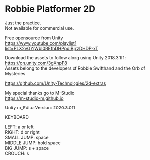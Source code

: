 # Robbie Platformer 2D
  
Just the practice.  
Not available for commercial use.  
  
Free opensource from Unity  
https://www.youtube.com/playlist?list=PLX2vGYjWbI0REfhDHPpdIBjjrzDHDP-xT  
  
Download the assets to follow along using Unity 2018.3.1f1: https://on.unity.com/3gXhpF8  
Assets belong to the developers of Robbie Swifthand and the Orb of Mysteries  
  
https://github.com/Unity-Technologies/2d-extras  
  
My special thanks go to M-Studio  
https://m-studio-m.github.io  
  
Unity m_EditorVersion:  2020.3.0f1  
  
KEYBOARD  
  
LEFT: a or left  
RIGHT: d or right  
SMALL JUMP: space  
MIDDLE JUMP: hold space  
BIG JUMP: s + space  
CROUCH: s   
  